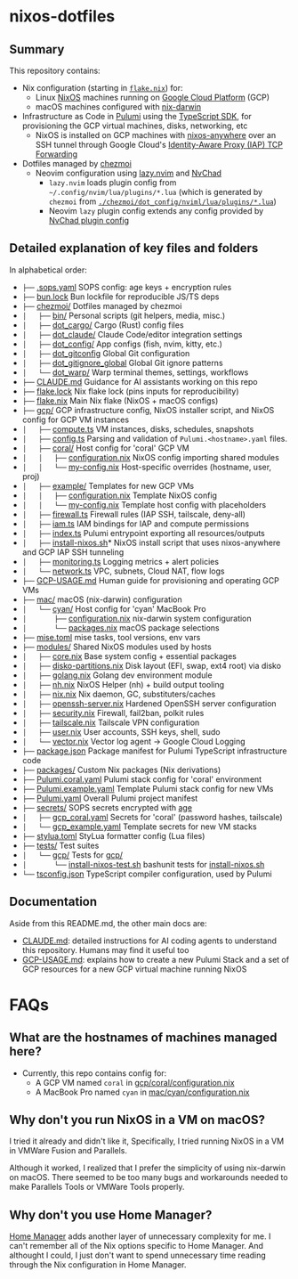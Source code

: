 # nixos-dotfiles

## Summary

This repository contains:

- Nix configuration (starting in [`flake.nix`](flake.nix)) for:
    - Linux [NixOS](https://nixos.org) machines running on [Google Cloud Platform](https://cloud.google.com) (GCP)
    - macOS machines configured with [nix-darwin](https://github.com/nix-darwin/nix-darwin)
- Infrastructure as Code in [Pulumi](https://www.pulumi.com) using the [TypeScript SDK](https://www.pulumi.com/docs/iac/languages-sdks/javascript/), for provisioning the GCP virtual machines, disks, networking, etc
    - NixOS is installed on GCP machines with [nixos-anywhere](https://github.com/nix-community/nixos-anywhere) over an SSH tunnel through Google Cloud's [Identity-Aware Proxy (IAP) TCP Forwarding](https://cloud.google.com/iap/docs/using-tcp-forwarding)
- Dotfiles managed by [chezmoi](https://www.chezmoi.io)
    - Neovim configuration using [lazy.nvim](https://github.com/folke/lazy.nvim) and [NvChad](https://github.com/NvChad/NvChad)
        - `lazy.nvim` loads plugin config from `~/.config/nvim/lua/plugins/*.lua` (which is generated by `chezmoi` from [`./chezmoi/dot_config/nviml/lua/plugins/*.lua`](chezmoi/dot_config/nvim/lua/plugins/))
        - Neovim `lazy` plugin config extends any config provided by [NvChad plugin config](https://github.com/NvChad/NvChad/tree/v2.5/lua/nvchad/plugins)

## Detailed explanation of key files and folders

In alphabetical order:

- `├──` [.sops.yaml](.sops.yaml) SOPS config: age keys + encryption rules
- `├──` [bun.lock](bun.lock) Bun lockfile for reproducible JS/TS deps
- `├──` [chezmoi/](chezmoi/) Dotfiles managed by chezmoi
- `│   ├──` [bin/](chezmoi/bin/) Personal scripts (git helpers, media, misc.)
- `│   ├──` [dot_cargo/](chezmoi/dot_cargo/) Cargo (Rust) config files
- `│   ├──` [dot_claude/](chezmoi/dot_claude/) Claude Code/editor integration settings
- `│   ├──` [dot_config/](chezmoi/dot_config/) App configs (fish, nvim, kitty, etc.)
- `│   ├──` [dot_gitconfig](chezmoi/dot_gitconfig) Global Git configuration
- `│   ├──` [dot_gitignore_global](chezmoi/dot_gitignore_global) Global Git ignore patterns
- `│   └──` [dot_warp/](chezmoi/dot_warp/) Warp terminal themes, settings, workflows
- `├──` [CLAUDE.md](CLAUDE.md) Guidance for AI assistants working on this repo
- `├──` [flake.lock](flake.lock) Nix flake lock (pins inputs for reproducibility)
- `├──` [flake.nix](flake.nix) Main Nix flake (NixOS + macOS configs)
- `├──` [gcp/](gcp/) GCP infrastructure config, NixOS installer script, and NixOS config for GCP VM instances
- `│   ├──` [compute.ts](gcp/compute.ts) VM instances, disks, schedules, snapshots
- `│   ├──` [config.ts](gcp/config.ts) Parsing and validation of `Pulumi.<hostname>.yaml` files.
- `│   ├──` [coral/](gcp/coral/) Host config for 'coral' GCP VM
- `│   │   ├──` [configuration.nix](gcp/coral/configuration.nix) NixOS config importing shared modules
- `│   │   └──` [my-config.nix](gcp/coral/my-config.nix) Host-specific overrides (hostname, user, proj)
- `│   ├──` [example/](gcp/example/) Templates for new GCP VMs
- `│   │   ├──` [configuration.nix](gcp/example/configuration.nix) Template NixOS config
- `│   │   └──` [my-config.nix](gcp/example/my-config.nix) Template host config with placeholders
- `│   ├──` [firewall.ts](gcp/firewall.ts) Firewall rules (IAP SSH, tailscale, deny-all)
- `│   ├──` [iam.ts](gcp/iam.ts) IAM bindings for IAP and compute permissions
- `│   ├──` [index.ts](gcp/index.ts) Pulumi entrypoint exporting all resources/outputs
- `│   ├──` [install-nixos.sh](gcp/install-nixos.sh)*  NixOS install script that uses nixos-anywhere and GCP IAP SSH tunneling
- `│   ├──` [monitoring.ts](gcp/monitoring.ts) Logging metrics + alert policies
- `│   └──` [network.ts](gcp/network.ts) VPC, subnets, Cloud NAT, flow logs
- `├──` [GCP-USAGE.md](GCP-USAGE.md) Human guide for provisioning and operating GCP VMs
- `├──` [mac/](mac/) macOS (nix-darwin) configuration
- `│   └──` [cyan/](mac/cyan/) Host config for 'cyan' MacBook Pro
- `│       ├──` [configuration.nix](mac/cyan/configuration.nix) nix-darwin system configuration
- `│       └──` [packages.nix](mac/cyan/packages.nix) macOS package selections
- `├──` [mise.toml](mise.toml) mise tasks, tool versions, env vars
- `├──` [modules/](modules/) Shared NixOS modules used by hosts
- `│   ├──` [core.nix](modules/core.nix) Base system config + essential packages
- `│   ├──` [disko-partitions.nix](modules/disko-partitions.nix) Disk layout (EFI, swap, ext4 root) via disko
- `│   ├──` [golang.nix](modules/golang.nix) Golang dev environment module
- `│   ├──` [nh.nix](modules/nh.nix) NixOS Helper (nh) + build output tooling
- `│   ├──` [nix.nix](modules/nix.nix) Nix daemon, GC, substituters/caches
- `│   ├──` [openssh-server.nix](modules/openssh-server.nix) Hardened OpenSSH server configuration
- `│   ├──` [security.nix](modules/security.nix) Firewall, fail2ban, polkit rules
- `│   ├──` [tailscale.nix](modules/tailscale.nix) Tailscale VPN configuration
- `│   ├──` [user.nix](modules/user.nix) User accounts, SSH keys, shell, sudo
- `│   └──` [vector.nix](modules/vector.nix) Vector log agent → Google Cloud Logging
- `├──` [package.json](package.json) Package manifest for Pulumi TypeScript infrastructure code
- `├──` [packages/](packages/) Custom Nix packages (Nix derivations)
- `├──` [Pulumi.coral.yaml](Pulumi.coral.yaml) Pulumi stack config for 'coral' environment
- `├──` [Pulumi.example.yaml](Pulumi.example.yaml) Template Pulumi stack config for new VMs
- `├──` [Pulumi.yaml](Pulumi.yaml) Overall Pulumi project manifest
- `├──` [secrets/](secrets/) SOPS secrets encrypted with [age](https://github.com/FiloSottile/age)
- `│   ├──` [gcp_coral.yaml](secrets/gcp_coral.yaml) Secrets for 'coral' (password hashes, tailscale)
- `│   └──` [gcp_example.yaml](secrets/gcp_example.yaml) Template secrets for new VM stacks
- `├──` [stylua.toml](stylua.toml) StyLua formatter config (Lua files)
- `├──` [tests/](tests/) Test suites
- `│   └──` [gcp/](gcp/) Tests for [gcp/](gcp/)
- `│       └──` [install-nixos-test.sh](tests/gcp/install-nixos-test.sh) bashunit tests for [install-nixos.sh](gcp/install-nixos.sh)
- `└──` [tsconfig.json](tsconfig.json) TypeScript compiler configuration, used by Pulumi

## Documentation

Aside from this README.md, the other main docs are:
- [CLAUDE.md](CLAUDE.md): detailed instructions for AI coding agents to understand this repository. Humans may find it useful too
- [GCP-USAGE.md](GCP-USAGE.md): explains how to create a new Pulumi Stack and a set of GCP resources for a new GCP virtual machine running NixOS

# FAQs

## What are the hostnames of machines managed here?

- Currently, this repo contains config for:
    - A GCP VM named `coral` in [gcp/coral/configuration.nix](gcp/coral/configuration.nix)
    - A MacBook Pro named `cyan` in [mac/cyan/configuration.nix](mac/cyan/configuration.nix)

## Why don't you run NixOS in a VM on macOS?

I tried it already and didn't like it, Specifically, I tried running NixOS in a VM in VMWare Fusion and Parallels.

Although it worked, I realized that I prefer the simplicity of using nix-darwin on macOS. There seemed to be too many bugs and workarounds needed to make Parallels Tools or VMWare Tools properly.

## Why don't you use Home Manager?

[Home Manager](https://github.com/nix-community/home-manager) adds another layer of unnecessary complexity for me. I can't remember all of the Nix options specific to Home Manager. And althought I could, I just don't want to spend unnecessary time reading through the Nix configuration in Home Manager.
